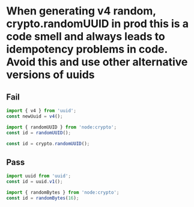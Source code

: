 # When generating v4 random, crypto.randomUUID in prod this is a code smell and always leads to idempotency problems in code. Avoid this and use other alternative versions of uuids

## Fail

```js
import { v4 } from 'uuid';
const newUuid = v4();

import { randomUUID } from 'node:crypto';
const id = randomUUID();

const id = crypto.randomUUID();
```

## Pass

```js
import uuid from 'uuid';
const id = uuid.v1();

import { randomBytes } from 'node:crypto';
const id = randomBytes(16);
```
